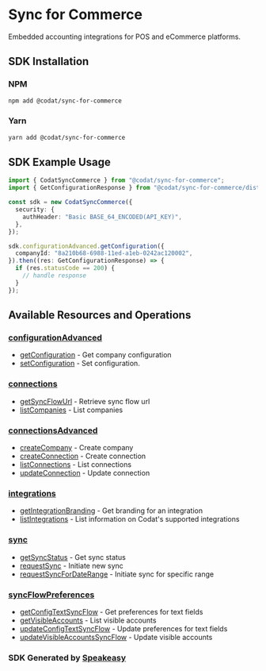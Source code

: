 # Sync for Commerce

Embedded accounting integrations for POS and eCommerce platforms.

<!-- Start SDK Installation -->
## SDK Installation

### NPM

```bash
npm add @codat/sync-for-commerce
```

### Yarn

```bash
yarn add @codat/sync-for-commerce
```
<!-- End SDK Installation -->

## SDK Example Usage
<!-- Start SDK Example Usage -->


```typescript
import { CodatSyncCommerce } from "@codat/sync-for-commerce";
import { GetConfigurationResponse } from "@codat/sync-for-commerce/dist/sdk/models/operations";

const sdk = new CodatSyncCommerce({
  security: {
    authHeader: "Basic BASE_64_ENCODED(API_KEY)",
  },
});

sdk.configurationAdvanced.getConfiguration({
  companyId: "8a210b68-6988-11ed-a1eb-0242ac120002",
}).then((res: GetConfigurationResponse) => {
  if (res.statusCode == 200) {
    // handle response
  }
});
```
<!-- End SDK Example Usage -->

<!-- Start SDK Available Operations -->
## Available Resources and Operations


### [configurationAdvanced](docs/sdks/configurationadvanced/README.md)

* [getConfiguration](docs/sdks/configurationadvanced/README.md#getconfiguration) - Get company configuration
* [setConfiguration](docs/sdks/configurationadvanced/README.md#setconfiguration) - Set configuration.

### [connections](docs/sdks/connections/README.md)

* [getSyncFlowUrl](docs/sdks/connections/README.md#getsyncflowurl) - Retrieve sync flow url
* [listCompanies](docs/sdks/connections/README.md#listcompanies) - List companies

### [connectionsAdvanced](docs/sdks/connectionsadvanced/README.md)

* [createCompany](docs/sdks/connectionsadvanced/README.md#createcompany) - Create company
* [createConnection](docs/sdks/connectionsadvanced/README.md#createconnection) - Create connection
* [listConnections](docs/sdks/connectionsadvanced/README.md#listconnections) - List connections
* [updateConnection](docs/sdks/connectionsadvanced/README.md#updateconnection) - Update connection

### [integrations](docs/sdks/integrations/README.md)

* [getIntegrationBranding](docs/sdks/integrations/README.md#getintegrationbranding) - Get branding for an integration
* [listIntegrations](docs/sdks/integrations/README.md#listintegrations) - List information on Codat's supported integrations

### [sync](docs/sdks/sync/README.md)

* [getSyncStatus](docs/sdks/sync/README.md#getsyncstatus) - Get sync status
* [requestSync](docs/sdks/sync/README.md#requestsync) - Initiate new sync
* [requestSyncForDateRange](docs/sdks/sync/README.md#requestsyncfordaterange) - Initiate sync for specific range

### [syncFlowPreferences](docs/sdks/syncflowpreferences/README.md)

* [getConfigTextSyncFlow](docs/sdks/syncflowpreferences/README.md#getconfigtextsyncflow) - Get preferences for text fields
* [getVisibleAccounts](docs/sdks/syncflowpreferences/README.md#getvisibleaccounts) - List visible accounts
* [updateConfigTextSyncFlow](docs/sdks/syncflowpreferences/README.md#updateconfigtextsyncflow) - Update preferences for text fields
* [updateVisibleAccountsSyncFlow](docs/sdks/syncflowpreferences/README.md#updatevisibleaccountssyncflow) - Update visible accounts
<!-- End SDK Available Operations -->

### SDK Generated by [Speakeasy](https://docs.speakeasyapi.dev/docs/using-speakeasy/client-sdks)
